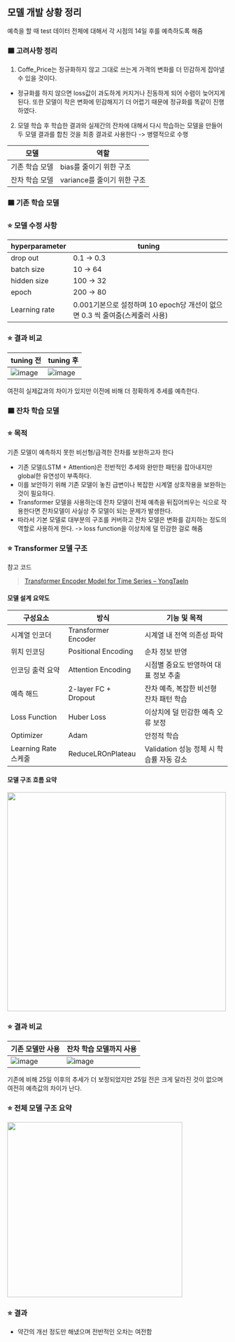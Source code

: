 ## 모델 개발 상황 정리
예측을 할 때 test 데이터 전체에 대해서 각 시점의 14일 후를 예측하도록 해줌 <br>
### 🟦 고려사항 정리
1. Coffe_Price는 정규화하지 않고 그대로 쓰는게 가격의 변화를 더 민감하게 잡아낼 수 있을 것이다. <br>
- 정규화를 하지 않으면 loss값이 과도하게 커지거나 진동하게 되어 수렴이 늦어지게 된다. 또한 모델이 작은 변화에 민감해지기 더 어렵기 때문에 정규화를 똑같이 진행하였다.
2. 모델 학습 후 학습한 결과와 실제간의 잔차에 대해서 다시 학습하는 모델을 만들어 두 모델 결과를 합친 것을 최종 결과로 사용한다 -> 병렬적으로 수행 <br>

|모델|역할|
|----|----|
|기존 학습 모델| bias를 줄이기 위한 구조 |
|잔차 학습 모델| variance를 줄이기 위한 구조 |

### 🟦 기존 학습 모델
### ⭐ 모델 수정 사항

|hyperparameter|tuning|
|----|----|
|drop out| 0.1 -> 0.3 |
|batch size| 10 -> 64 |
|hidden size| 100 -> 32|
|epoch| 200 -> 80|
|Learning rate|0.001기본으로 설정하며 10 epoch당 개선이 없으면 0.3 씩 줄여줌(스케줄러 사용)|

### ⭐ 결과 비교

|tuning 전|tuning 후|
|----|----|
|![image](https://github.com/user-attachments/assets/0780c2c9-b6c9-4ad4-9266-88fa92b9b2e1)|![image](https://github.com/user-attachments/assets/7d8edcc2-a0b2-461b-b8b2-df772075986e)|

여전히 실제값과의 차이가 있지만 이전에 비해 더 정확하게 추세를 예측한다.

### 🟦 잔차 학습 모델
### ⭐ 목적
기존 모델이 예측하지 못한 비선형/급격한 잔차를 보완하고자 한다
- 기존 모델(LSTM + Attention)은 전반적인 추세와 완만한 패턴을 잡아내지만 global한 유연성이 부족하다.
- 이를 보안하기 위해 기존 모델이 놓친 급변이나 복잡한 시계열 상호작용을 보완하는 것이 필요하다.
- Transformer 모델을 사용하는데 잔차 모델이 전체 예측을 뒤집어씌우는 식으로 작용한다면 잔차모델이 사실상 주 모델이 되는 문제가 발생한다.
- 따라서 기본 모델로 대부분의 구조를 커버하고 잔차 모델은 변화를 감지하는 정도의 역할로 사용하게 한다. -> loss function을 이상치에 덜 민감한 걸로 해줌
### ⭐ Transformer 모델 구조
참고 코드
> [Transformer Encoder Model for Time Series – YongTaeIn](https://github.com/YongTaeIn/Transformer-Encoder-model-for-time-series)
#### 모델 설계 요약도
| 구성요소        | 방식                    | 기능 및 목적                    |
| --------------- | ----------------------- | ----------------------- |
| 시계열 인코더 | Transformer Encoder | 시계열 내 전역 의존성 파악|
| 위치 인코딩 | Positional Encoding | 순차 정보 반영|
| 인코딩 출력 요약| Attention Encoding | 시점별 중요도 반영하여 대표 정보 추출|
| 예측 해드 | 2-layer FC + Dropout | 잔차 예측, 복잡한 비선형 잔차 패턴 학습|
| Loss Function	| Huber Loss | 이상치에 덜 민감한 예측 오류 보정|
|Optimizer|	Adam	| 안정적 학습 |
|Learning Rate 스케줄|	ReduceLROnPlateau|	Validation 성능 정체 시 학습률 자동 감소|

#### 모델 구조 흐름 요약
<img src = "https://github.com/user-attachments/assets/3f461094-d536-4d1f-81da-acbb95e3ee4b" width= 500>

### ⭐ 결과 비교

|기존 모델만 사용|잔차 학습 모델까지 사용|
|----|----|
|![image](https://github.com/user-attachments/assets/7d8edcc2-a0b2-461b-b8b2-df772075986e)|![image](https://github.com/user-attachments/assets/3b40e505-ea1b-4ad3-9dc2-c679c1dac9a7)|

기존에 비해 25일 이후의 추세가 더 보정되었지만 25일 전은 크게 달라진 것이 없으며 여전히 예측값의 차이가 난다.


### ⭐ 전체 모델 구조 요약

<img src = "https://github.com/user-attachments/assets/8282d7f9-5e73-4a08-b7e1-8ab38826efce" width= 400>

### ⭐ 결과
- 약간의 개선 정도만 해냈으며 전반적인 오차는 여전함
